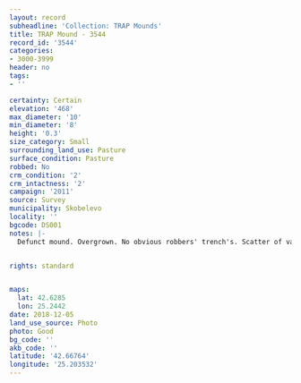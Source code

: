 ```yaml
---
layout: record
subheadline: 'Collection: TRAP Mounds'
title: TRAP Mound - 3544
record_id: '3544'
categories:
- 3000-3999
header: no
tags:
- ''

certainty: Certain
elevation: '468'
max_diameter: '10'
min_diameter: '8'
height: '0.3'
size_category: Small
surrounding_land_use: Pasture
surface_condition: Pasture
robbed: No
crm_condition: '2'
crm_intactness: '2'
campaign: '2011'
source: Survey
municipality: Skobelevo
locality: ''
bgcode: DS001
notes: |-
  Defunct mound. Overgrown. No obvious robbers' trench's. Scatter of various large stones.


rights: standard


maps:
  lat: 42.6285
  lon: 25.2442
date: 2018-12-05
land_use_source: Photo
photo: Good
bg_code: ''
akb_code: ''
latitude: '42.66764'
longitude: '25.203532'
---
```

